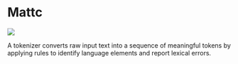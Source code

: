# Mattc
[![](https://www.jitpack.io/v/a8kj7sea/mattc.svg)](https://www.jitpack.io/#a8kj7sea/mattc)

A tokenizer converts raw input text into a sequence of meaningful tokens by applying rules to identify language elements and report lexical errors.
